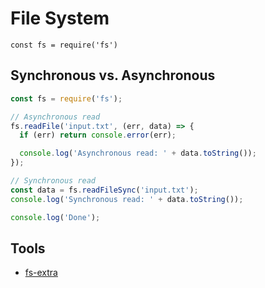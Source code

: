 # File System

`const fs = require('fs')`

## Synchronous vs. Asynchronous

```javascript
const fs = require('fs');

// Asynchronous read
fs.readFile('input.txt', (err, data) => {
  if (err) return console.error(err);

  console.log('Asynchronous read: ' + data.toString());
});

// Synchronous read
const data = fs.readFileSync('input.txt');
console.log('Synchronous read: ' + data.toString());

console.log('Done');
```

## Tools

- [fs-extra](https://www.npmjs.com/package/fs-extra)
